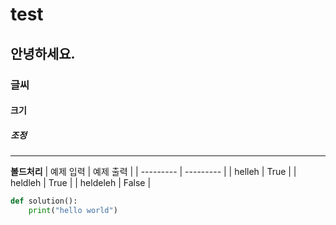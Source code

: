 # test
## 안녕하세요.
### 글씨
#### 크기
##### 조정
---

**볼드처리**
| 예제 입력 | 예제 출력 |
| --------- | --------- |
| helleh    | True      |
| heldleh   | True      |
| heldeleh  | False     |

```python
def solution():
    print("hello world")
```